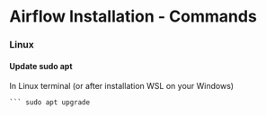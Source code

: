 # Airflow Installation - Commands
### Linux
#### Update sudo apt
In Linux terminal (or after installation WSL on your Windows)
``` sudo apt update
``` sudo apt upgrade